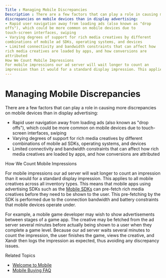 ```yaml
---
Title : Managing Mobile Discrepancies
Description : There are a few factors that can play a role in causing more
discrepancies on mobile devices than in display advertising:
- Rapid user navigation away from loading ads (also known as "drop
offs"), which could be more common on mobile devices due to
touch-screen interfaces, swiping
- Varying degrees of support for rich media creatives by different
combinations of mobile ad SDKs, operating systems, and devices
- Limited connectivity and bandwidth constraints that can affect how
rich media creatives are loaded by apps, and how conversions are
attributed
How We Count Mobile Impressions
For mobile impressions our ad server will wait longer to count an
impression than it would for a standard display impression. This applies
---
```



# Managing Mobile Discrepancies



There are a few factors that can play a role in causing more
discrepancies on mobile devices than in display advertising:

- Rapid user navigation away from loading ads (also known as "drop
  offs"), which could be more common on mobile devices due to
  touch-screen interfaces, swiping
- Varying degrees of support for rich media creatives by different
  combinations of mobile ad SDKs, operating systems, and devices
- Limited connectivity and bandwidth constraints that can affect how
  rich media creatives are loaded by apps, and how conversions are
  attributed

How We Count Mobile Impressions

For mobile impressions our ad server will wait longer to count an
impression than it would for a standard display impression. This applies
to all mobile creatives across all inventory types. This means that
mobile apps using advertising SDKs such as the <a
href="https://docs.xandr.com/bundle/mobile-sdk/page/xandr-mobile-sdks.html"
class="xref" target="_blank">Mobile SDKs</a> can pre-fetch rich media
creatives before they need to be shown to the user. This pre-fetching by
the SDK is performed due to the connection bandwidth and battery
constraints that mobile devices operate under.

For example, a mobile game developer may wish to show advertisements
between stages of a game app. The creative may be fetched from the ad
server several minutes before actually being shown to a user when they
complete a game level. Because our ad server waits several minutes to
count the impression, the user finishes the game, views the creative,
and Xandr then logs the impression as expected,
thus avoiding any discrepancy issues.

Related Topics

- <a href="welcome-to-mobile.html" class="xref">Welcome to Mobile</a>
- <a href="mobile-buying-faq.html" class="xref">Mobile Buying FAQ</a>




